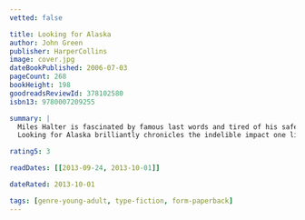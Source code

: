 ```yaml
---
vetted: false

title: Looking for Alaska
author: John Green
publisher: HarperCollins
image: cover.jpg
dateBookPublished: 2006-07-03
pageCount: 268
bookHeight: 198
goodreadsReviewId: 378102580
isbn13: 9780007209255

summary: |
  Miles Halter is fascinated by famous last words and tired of his safe life at home. He leaves for boarding school to seek what the dying poet Francois Rabelais called the "Great Perhaps." Much awaits Miles at Culver Creek, including Alaska Young. Clever, funny, screwed-up, and dead sexy, Alaska will pull Miles into her labyrinth and catapult him into the Great Perhaps.
  Looking for Alaska brilliantly chronicles the indelible impact one life can have on another. A stunning debut, it marks John Green's arrival as an important new voice in contemporary fiction.

rating5: 3

readDates: [[2013-09-24, 2013-10-01]]

dateRated: 2013-10-01

tags: [genre-young-adult, type-fiction, form-paperback]
---
```

